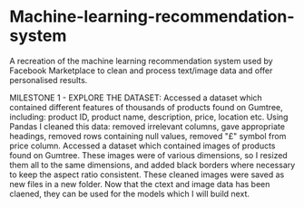 # Machine-learning-recommendation-system
A recreation of the machine learning recommendation system used by Facebook Marketplace to clean and process text/image data and offer personalised results.

MILESTONE 1 - EXPLORE THE DATASET:
Accessed a dataset which contained different features of thousands of products found on Gumtree, including: product ID, product name, description, price, location etc. Using Pandas I cleaned this data: removed irrelevant columns, gave appropriate headings, removed rows containing null values, removed "£" symbol from price column.
Accessed a dataset which contained images of products found on Gumtree. These images were of various dimensions, so I resized them all to the same dimensions, and added black borders where necessary to keep the aspect ratio consistent. These cleaned images were saved as new files in a new folder.
Now that the ctext and image data has been claened, they can be used for the models which I will build next.